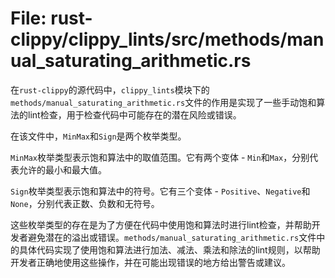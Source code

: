 # File: rust-clippy/clippy_lints/src/methods/manual_saturating_arithmetic.rs

在`rust-clippy`的源代码中，`clippy_lints`模块下的`methods/manual_saturating_arithmetic.rs`文件的作用是实现了一些手动饱和算法的lint检查，用于检查代码中可能存在的潜在风险或错误。

在该文件中，`MinMax`和`Sign`是两个枚举类型。

`MinMax`枚举类型表示饱和算法中的取值范围。它有两个变体 - `Min`和`Max`，分别代表允许的最小和最大值。

`Sign`枚举类型表示饱和算法中的符号。它有三个变体 - `Positive`、`Negative`和`None`，分别代表正数、负数和无符号。

这些枚举类型的存在是为了方便在代码中使用饱和算法时进行lint检查，并帮助开发者避免潜在的溢出或错误。`methods/manual_saturating_arithmetic.rs`文件中的具体代码实现了使用饱和算法进行加法、减法、乘法和除法的lint规则，以帮助开发者正确地使用这些操作，并在可能出现错误的地方给出警告或建议。

